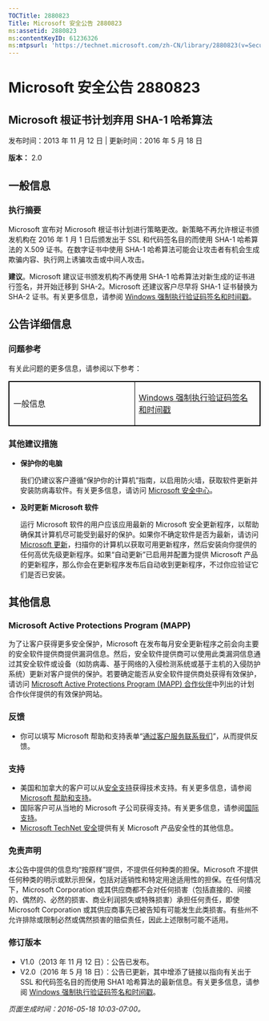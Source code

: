 ```yaml
---
TOCTitle: 2880823
Title: Microsoft 安全公告 2880823
ms:assetid: 2880823
ms:contentKeyID: 61236326
ms:mtpsurl: 'https://technet.microsoft.com/zh-CN/library/2880823(v=Security.10)'
---
```



Microsoft 安全公告 2880823
==========================

Microsoft 根证书计划弃用 SHA-1 哈希算法
---------------------------------------

发布时间：2013 年 11 月 12 日 | 更新时间：2016 年 5 月 18 日

**版本：** 2.0

一般信息
--------

### 执行摘要

Microsoft 宣布对 Microsoft 根证书计划进行策略更改。新策略不再允许根证书颁发机构在 2016 年 1 月 1 日后颁发出于 SSL 和代码签名目的而使用 SHA-1 哈希算法的 X.509 证书。在数字证书中使用 SHA-1 哈希算法可能会让攻击者有机会生成欺骗内容、执行网上诱骗攻击或中间人攻击。

**建议**。Microsoft 建议证书颁发机构不再使用 SHA-1 哈希算法对新生成的证书进行签名，并开始迁移到 SHA-2。Microsoft 还建议客户尽早将 SHA-1 证书替换为 SHA-2 证书。有关更多信息，请参阅 [Windows 强制执行验证码签名和时间戳](http://aka.ms/sha1)。

公告详细信息
------------

### 问题参考

有关此问题的更多信息，请参阅以下参考：

<p></p>
<table style="border:1px solid black;">
<colgroup>
<col width="50%" />
<col width="50%" />
</colgroup>
<tbody>
<tr class="odd">
<td style="border:1px solid black;"><p>一般信息</p></td>
<td style="border:1px solid black;"><p><a href="http://aka.ms/sha1">Windows 强制执行验证码签名和时间戳</a></p></td>
</tr>  
</tbody>  
</table>
  
### 其他建议措施
  
-   **保护你的电脑**
  
    我们仍建议客户遵循“保护你的计算机”指南，以启用防火墙，获取软件更新并安装防病毒软件。有关更多信息，请访问 [Microsoft 安全中心](http://www.microsoft.com/zh-cn/security/default.aspx)。
  
-   **及时更新 Microsoft 软件**
  
    运行 Microsoft 软件的用户应该应用最新的 Microsoft 安全更新程序，以帮助确保其计算机尽可能受到最好的保护。如果你不确定软件是否为最新，请访问 [Microsoft 更新](http://update.microsoft.com/microsoftupdate/v6/vistadefault.aspx?ln=zh-cn)，扫描你的计算机以获取可用更新程序，然后安装向你提供的任何高优先级更新程序。如果“自动更新”已启用并配置为提供 Microsoft 产品的更新程序，那么你会在更新程序发布后自动收到更新程序，不过你应验证它们是否已安装。
  
其他信息  
--------
  
<span id="sectionToggle1"></span>  
### Microsoft Active Protections Program (MAPP)
  
为了让客户获得更多安全保护，Microsoft 在发布每月安全更新程序之前会向主要的安全软件提供商提供漏洞信息。然后，安全软件提供商可以使用此类漏洞信息通过其安全软件或设备（如防病毒、基于网络的入侵检测系统或基于主机的入侵防护系统）更新对客户提供的保护。若要确定能否从安全软件提供商处获得有效保护，请访问 [Microsoft Active Protections Program (MAPP) 合作伙伴](http://technet.microsoft.com/zh-cn/security/dn467918)中列出的计划合作伙伴提供的有效保护网站。
  
### 反馈
  
-   你可以填写 Microsoft 帮助和支持表单“[通过客户服务联系我们](http://support.microsoft.com/kb/?scid=sw;en;1257&amp;showpage=1&amp;ws=technet&amp;sd=tech)”，从而提供反馈。
  
### 支持
  
-   美国和加拿大的客户可以从[安全支持](https://support.microsoft.com/zh-cn/gp/gp_security_main)获得技术支持。有关更多信息，请参阅 [Microsoft 帮助和支持](https://support.microsoft.com/zh-cn)。  
-   国际客户可从当地的 Microsoft 子公司获得支持。有关更多信息，请参阅[国际支持](https://support2.microsoft.com/zh-cn/common/international.aspx)。  
-   [Microsoft TechNet 安全](http://technet.microsoft.com/zh-cn/security/default.aspx)提供有关 Microsoft 产品安全性的其他信息。
  
### 免责声明
  
本公告中提供的信息均“按原样”提供，不提供任何种类的担保。Microsoft 不提供任何种类的明示或默示担保，包括对适销性和特定用途适用性的担保。在任何情况下，Microsoft Corporation 或其供应商都不会对任何损害（包括直接的、间接的、偶然的、必然的损害、商业利润损失或特殊损害）承担任何责任，即使 Microsoft Corporation 或其供应商事先已被告知有可能发生此类损害。有些州不允许排除或限制必然或偶然损害的赔偿责任，因此上述限制可能不适用。
  
### 修订版本
  
-   V1.0（2013 年 11 月 12 日）：公告已发布。  
-   V2.0（2016 年 5 月 18 日）：公告已更新，其中增添了链接以指向有关出于 SSL 和代码签名目的而使用 SHA1 哈希算法的最新信息。有关更多信息，请参阅 [Windows 强制执行验证码签名和时间戳](http://aka.ms/sha1)。
  
*页面生成时间：2016-05-18 10:03-07:00。*
